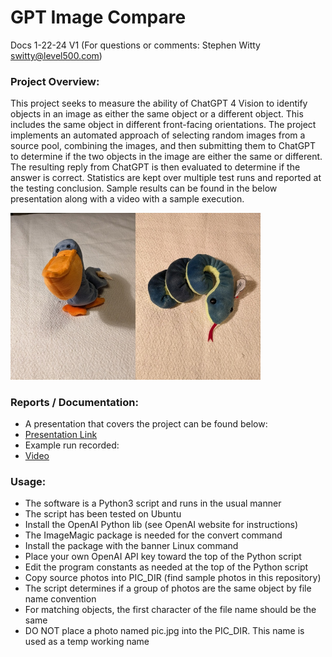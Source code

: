 # GPT Image Compare
Docs 1-22-24 V1 (For questions or comments:  Stephen Witty switty@level500.com)  

### Project Overview:
This project seeks to measure the ability of ChatGPT 4 Vision to identify objects in an image as either the same object or a different object.  This includes the same object in different front-facing orientations.   The project implements an automated approach of selecting random images from a source pool, combining the images, and then submitting them to ChatGPT to determine if the two objects in the image are either the same or different.  The resulting reply from ChatGPT is then evaluated to determine if the answer is correct.  Statistics are kept over multiple test runs and reported at the testing conclusion.  Sample results can be found in the below presentation along with a video with a sample execution.
  

<img src="Pics/Sample_Compare.jpg" width="400">

### Reports / Documentation:
- A presentation that covers the project can be found below:
- [Presentation Link](https://github.com/switty42/GPT_Image_Compare/blob/main/Presentations/GPT_Image_Compare_012224.pdf)
- Example run recorded:
- [Video](https://youtu.be/nD5kaw60ufc)

### Usage:

- The software is a Python3 script and runs in the usual manner
- The script has been tested on Ubuntu
- Install the OpenAI Python lib (see OpenAI website for instructions)
- The ImageMagic package is needed for the convert command
- Install the package with the banner Linux command
- Place your own OpenAI API key toward the top of the Python script
- Edit the program constants as needed at the top of the Python script
- Copy source photos into PIC_DIR (find sample photos in this repository)
- The script determines if a group of photos are the same object by file name convention
- For matching objects, the first character of the file name should be the same
- DO NOT place a photo named pic.jpg into the PIC_DIR. This name is used as a temp working name